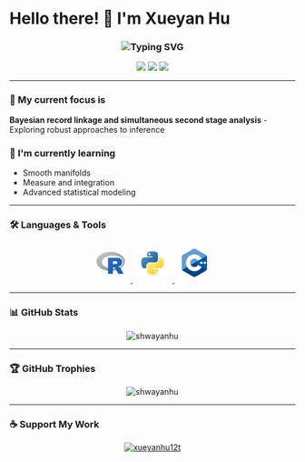 # Hello there! 👋 I'm Xueyan Hu

<h3 align="center">
  <img src="https://readme-typing-svg.demolab.com?font=Fira+Code&pause=1000&color=22D3EE&center=true&vCenter=true&width=435&lines=Statistics+Student+%F0%9F%A7%AE;Mathematics+Enthusiast+%E2%9D%A4%EF%B8%8F;Data+Science+Learner+%F0%9F%93%9A" alt="Typing SVG" />
</h3>

<p align="center">
  <a href="https://shwayanhu.netlify.app"><img src="https://img.shields.io/badge/-Homepage-E7EFC7?style=for-the-badge&logo=netlify&logoColor=white"></a>
  <a href="https://shwayanhu.netlify.app/blogs/"><img src="https://img.shields.io/badge/-Blogs-8A784E?style=for-the-badge&logo=hashnode&logoColor=white"></a>
  <a href="mailto:xueyanhu1231@outlook.com"><img src="https://img.shields.io/badge/-Email-3B3B1A?style=for-the-badge&logo=gmail&logoColor=white"></a>
</p>

---

### 🔭 My current focus is 
**Bayesian record linkage and simultaneous second stage analysis** - Exploring robust approaches to inference

### 🌱 I'm currently learning
- Smooth manifolds
- Measure and integration
- Advanced statistical modeling

---

### 🛠️ Languages & Tools

<p align="center">
  <a href="https://www.r-project.org/" target="_blank" rel="noreferrer">
    <img src="https://raw.githubusercontent.com/devicons/devicon/master/icons/r/r-original.svg" alt="R" width="50" height="50" style="margin:10px"/>
  </a>
  <a href="https://www.python.org" target="_blank" rel="noreferrer">
    <img src="https://raw.githubusercontent.com/devicons/devicon/master/icons/python/python-original.svg" alt="Python" width="50" height="50" style="margin:10px"/>
  </a>
  <a href="https://www.w3schools.com/cpp/" target="_blank" rel="noreferrer">
    <img src="https://raw.githubusercontent.com/devicons/devicon/master/icons/cplusplus/cplusplus-original.svg" alt="C++" width="50" height="50" style="margin:10px"/>
  </a>
</p>

---

### 📊 GitHub Stats

<!-- <div align="center">
  <img height="180em" src="https://github-readme-stats.vercel.app/api?username=shwayanhu&show_icons=true&theme=algolia&include_all_commits=true&count_private=true"/>
  <img height="180em" src="https://github-readme-stats.vercel.app/api/top-langs/?username=shwayanhu&layout=compact&langs_count=8&theme=algolia"/>
</div> -->

<div align="center">
  <img src="https://github-readme-streak-stats.herokuapp.com/?user=shwayanhu&theme=algolia" alt="shwayanhu" />
</div>

---

### 🏆 GitHub Trophies

<p align="center"> 
  <img src="https://github-profile-trophy.vercel.app/?username=shwayanhu&theme=algolia&no-frame=true&row=1&column=7" alt="shwayanhu" />
</p>

---

### ☕ Support My Work

<p align="center">
  <a href="https://www.buymeacoffee.com/xueyanhu12t">
    <img src="https://cdn.buymeacoffee.com/buttons/v2/default-yellow.png" height="50" width="210" alt="xueyanhu12t"/>
  </a>
</p>